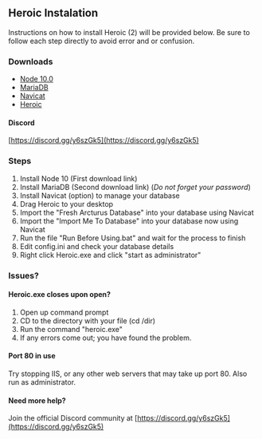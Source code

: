 ## Heroic Instalation
Instructions on how to install Heroic (2) will be provided below.  Be sure to follow each step directly to avoid error and or confusion.

### Downloads 
- [Node 10.0](https://nodejs.org/dist/v10.0.0/node-v10.0.0.pkg)
- [MariaDB](https://downloads.mariadb.org/interstitial/mariadb-10.2.14/winx64-packages/mariadb-10.2.14-winx64.msi/from/http%3A//mirrors.syringanetworks.net/mariadb/)
- [Navicat](https://www.navicat.com/en/download/navicat-premium)
- [Heroic](http://www.mediafire.com/file/wq7jc47nd94dunw/Heroic%20Two.zip)

#### Discord
[https://discord.gg/y6szGk5](https://discord.gg/y6szGk5)

### Steps 
1. Install Node 10 (First download link)
2. Install MariaDB (Second download link) (*Do not forget your password*)
3. Install Navicat (option) to manage your database 
4. Drag Heroic to your desktop 
5. Import the "Fresh Arcturus Database" into your database using Navicat 
6. Import the "Import Me To Database" into your database now using Navicat
7. Run the file "Run Before Using.bat" and wait for the process to finish
8. Edit config.ini and check your database details 
9. Right click Heroic.exe and click "start as administrator"

### Issues?

#### Heroic.exe closes upon open?
1. Open up command prompt
2. CD to the directory with your file (cd /dir)
3. Run the command "heroic.exe"
4. If any errors come out; you have found the problem.

#### Port 80 in use 
Try stopping IIS, or any other web servers that may take up port 80.  Also run as administrator.

#### Need more help?
Join the official Discord community at [https://discord.gg/y6szGk5](https://discord.gg/y6szGk5)

